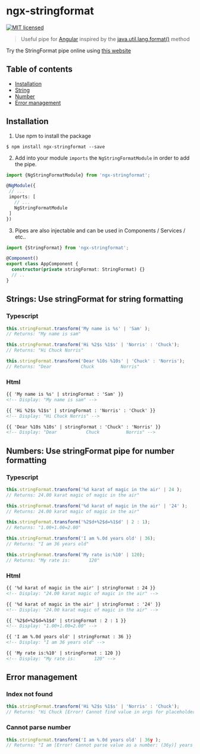 ﻿# ngx-stringformat  
[![MIT licensed](https://img.shields.io/badge/license-MIT-blue.svg?style=flat-square)](./LICENSE.md)

> Useful pipe for [Angular](https://angular.io/) inspired by the [java.util.lang.format()](https://docs.oracle.com/javase/7/docs/api/java/lang/String.html#format(java.lang.String,%20java.lang.Object...)) method

Try the StringFormat pipe online using [this website](https://string.surge.sh)

## Table of contents

 - [Installation](#installation)
 - [String](#string)
 - [Number](#number)
 - [Error management](#error)

## Installation

1. Use npm to install the package

  ```terminal
  $ npm install ngx-stringformat --save 
  ```

2. Add into your module `imports` the `NgStringFormatModule` in order to add the pipe.

  ```typescript
  import {NgStringFormatModule} from 'ngx-stringformat';
  
  @NgModule({
   // ...
   imports: [
     // ...
     NgStringFormatModule
   ]
  })
  ```

3. Pipes are also injectable and can be used in Components / Services / etc..

  ```typescript  
  import {StringFormat} from 'ngx-stringformat';

  @Component()
  export class AppComponent {
    constructor(private stringFormat: StringFormat) {}
    // ..
  }
  ```

## Strings: Use stringFormat for string formatting

### Typescript

  ```typescript  
  this.stringFormat.transform('My name is %s' | 'Sam' );
  // Returns: "My name is sam"
  
  this.stringFormat.transform('Hi %2$s %1$s' | 'Norris' : 'Chuck');
  // Returns: "Hi Chuck Norris"
  
  this.stringFormat.transform('Dear %10s %10s' | 'Chuck' : 'Norris');
  // Returns: "Dear           Chuck          Norris"
  ```

### Html

  ```html  
  {{ 'My name is %s' | stringFormat : 'Sam' }}
  <!-- Display: "My name is sam" -->

  {{ 'Hi %2$s %1$s' | stringFormat : 'Norris' : 'Chuck' }}
  <!-- Display: "Hi Chuck Norris" -->

  {{ 'Dear %10s %10s' | stringFormat : 'Chuck' : 'Norris' }}
  <!-- Display: "Dear           Chuck          Norris" -->
  ```

## Numbers: Use stringFormat pipe for number formatting

### Typescript

  ```typescript  
  this.stringFormat.transform('%d karat of magic in the air' | 24 );
  // Returns: 24.00 karat magic of magic in the air"
  
  this.stringFormat.transform('%d karat of magic in the air' | '24' );
  // Returns: 24.00 karat magic of magic in the air"
  
  this.stringFormat.transform('%2$d+%2$d=%1$d' | 2 : 1);
  // Returns: "1.00+1.00=2.00"
  
  this.stringFormat.transform('I am %.0d years old' | 36);
  // Returns: "I am 36 years old"
  
  this.stringFormat.transform('My rate is:%10' | 120);
  // Returns: "My rate is:       120"
  ```

### Html

  ```html  
  {{ '%d karat of magic in the air' | stringFormat : 24 }}
  <!-- Display: "24.00 karat magic of magic in the air" -->

  {{ '%d karat of magic in the air' | stringFormat : '24' }}
  <!-- Display: "24.00 karat magic of magic in the air" -->

  {{ '%2$d+%2$d=%1$d' | stringFormat : 2 : 1 }}
  <!-- Display: "1.00+1.00=2.00" -->

  {{ 'I am %.0d years old' | stringFormat : 36 }}
  <!-- Display: "I am 36 years old" -->

  {{ 'My rate is:%10' | stringFormat : 120 }}
  <!-- Display: "My rate is:       120" -->
  ```

## Error management
  
### Index not found
  
  ```typescript  
  this.stringFormat.transform('Hi %2$s %1$s' | 'Norris' : 'Chuck');
  // Returns: "Hi Chuck [Error! Cannot find value in args for placeholder n°2]"
  ```

### Cannot parse number

  ```typescript  
  this.stringFormat.transform('I am %.0d years old' | 36y );
  // Returns: "I am [Error! Cannot parse value as a number: (36y)] years old"
  ```
